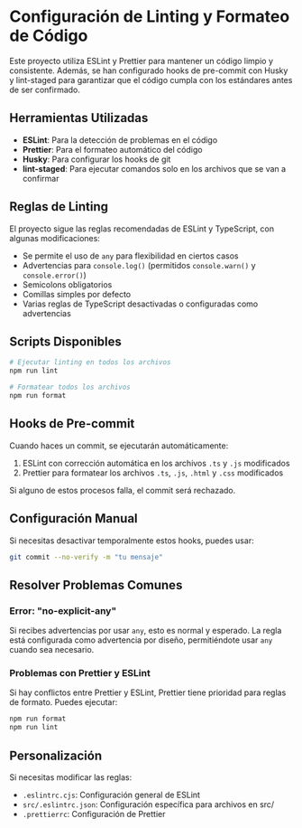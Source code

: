 # Configuración de Linting y Formateo de Código

Este proyecto utiliza ESLint y Prettier para mantener un código limpio y consistente. Además, se han configurado hooks de pre-commit con Husky y lint-staged para garantizar que el código cumpla con los estándares antes de ser confirmado.

## Herramientas Utilizadas

- **ESLint**: Para la detección de problemas en el código
- **Prettier**: Para el formateo automático del código
- **Husky**: Para configurar los hooks de git
- **lint-staged**: Para ejecutar comandos solo en los archivos que se van a confirmar

## Reglas de Linting

El proyecto sigue las reglas recomendadas de ESLint y TypeScript, con algunas modificaciones:

- Se permite el uso de `any` para flexibilidad en ciertos casos
- Advertencias para `console.log()` (permitidos `console.warn()` y `console.error()`)
- Semicolons obligatorios
- Comillas simples por defecto
- Varias reglas de TypeScript desactivadas o configuradas como advertencias

## Scripts Disponibles

```bash
# Ejecutar linting en todos los archivos
npm run lint

# Formatear todos los archivos
npm run format
```

## Hooks de Pre-commit

Cuando haces un commit, se ejecutarán automáticamente:

1. ESLint con corrección automática en los archivos `.ts` y `.js` modificados
2. Prettier para formatear los archivos `.ts`, `.js`, `.html` y `.css` modificados

Si alguno de estos procesos falla, el commit será rechazado.

## Configuración Manual

Si necesitas desactivar temporalmente estos hooks, puedes usar:

```bash
git commit --no-verify -m "tu mensaje"
```

## Resolver Problemas Comunes

### Error: "no-explicit-any"

Si recibes advertencias por usar `any`, esto es normal y esperado. La regla está configurada como advertencia por diseño, permitiéndote usar `any` cuando sea necesario.

### Problemas con Prettier y ESLint

Si hay conflictos entre Prettier y ESLint, Prettier tiene prioridad para reglas de formato. Puedes ejecutar:

```bash
npm run format
npm run lint
```

## Personalización

Si necesitas modificar las reglas:

- `.eslintrc.cjs`: Configuración general de ESLint
- `src/.eslintrc.json`: Configuración específica para archivos en src/
- `.prettierrc`: Configuración de Prettier 